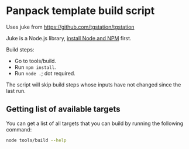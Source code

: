 # Panpack template build script

Uses juke from <https://github.com/tgstation/tgstation>


Juke is a Node.js library, [install Node and NPM](https://nodejs.org/en/download) first.

Build steps:
- Go to tools/build.
- Run `npm install`.
- Run `node .`; dot required.

The script will skip build steps whose inputs have not changed since the last run.

## Getting list of available targets

You can get a list of all targets that you can build by running the following command:

```sh
node tools/build --help
```